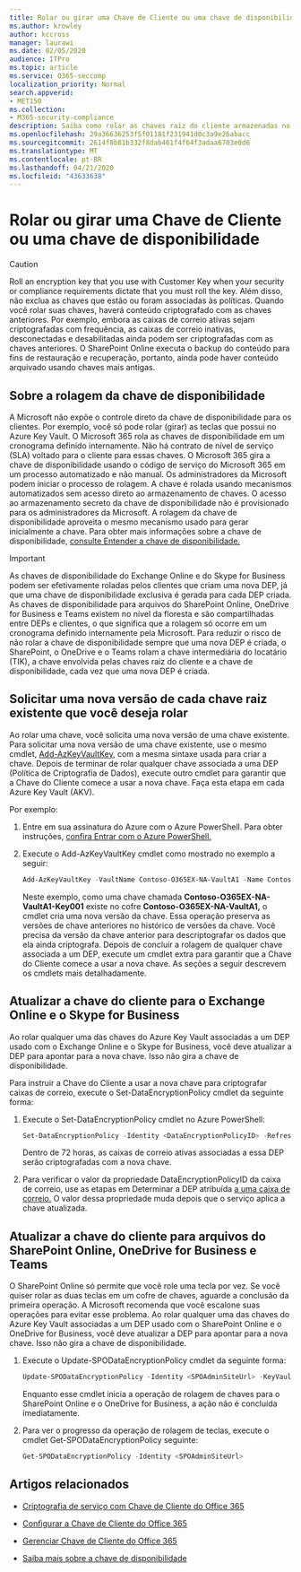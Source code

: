 ```yaml
---
title: Rolar ou girar uma Chave de Cliente ou uma chave de disponibilidade
ms.author: krowley
author: kccross
manager: laurawi
ms.date: 02/05/2020
audience: ITPro
ms.topic: article
ms.service: O365-seccomp
localization_priority: Normal
search.appverid:
- MET150
ms.collection:
- M365-security-compliance
description: Saiba como rolar as chaves raiz do cliente armazenadas no Azure Key Vault que são usadas com a Chave do Cliente. Os serviços incluem o Exchange Online, o Skype for Business, o SharePoint Online, o OneDrive for Business e os arquivos do Teams.
ms.openlocfilehash: 29a36636253f5f01181f231941d0c3a9e26abacc
ms.sourcegitcommit: 2614f8b81b332f8dab461f4f64f3adaa6703e0d6
ms.translationtype: MT
ms.contentlocale: pt-BR
ms.lasthandoff: 04/21/2020
ms.locfileid: "43633638"
---
```

# <a name="roll-or-rotate-a-customer-key-or-an-availability-key"></a>Rolar ou girar uma Chave de Cliente ou uma chave de disponibilidade

> [!CAUTION]
> Roll an encryption key that you use with Customer Key when your security or compliance requirements dictate that you must roll the key. Além disso, não exclua as chaves que estão ou foram associadas às políticas. Quando você rolar suas chaves, haverá conteúdo criptografado com as chaves anteriores. Por exemplo, embora as caixas de correio ativas sejam criptografadas com frequência, as caixas de correio inativas, desconectadas e desabilitadas ainda podem ser criptografadas com as chaves anteriores. O SharePoint Online executa o backup do conteúdo para fins de restauração e recuperação, portanto, ainda pode haver conteúdo arquivado usando chaves mais antigas.

## <a name="about-rolling-the-availability-key"></a>Sobre a rolagem da chave de disponibilidade

A Microsoft não expõe o controle direto da chave de disponibilidade para os clientes. Por exemplo, você só pode rolar (girar) as teclas que possui no Azure Key Vault. O Microsoft 365 rola as chaves de disponibilidade em um cronograma definido internamente. Não há contrato de nível de serviço (SLA) voltado para o cliente para essas chaves. O Microsoft 365 gira a chave de disponibilidade usando o código de serviço do Microsoft 365 em um processo automatizado e não manual. Os administradores da Microsoft podem iniciar o processo de rolagem. A chave é rolada usando mecanismos automatizados sem acesso direto ao armazenamento de chaves. O acesso ao armazenamento secreto da chave de disponibilidade não é provisionado para os administradores da Microsoft. A rolagem da chave de disponibilidade aproveita o mesmo mecanismo usado para gerar inicialmente a chave. Para obter mais informações sobre a chave de disponibilidade, [consulte Entender a chave de disponibilidade.](customer-key-availability-key-understand.md)

> [!IMPORTANT]
> As chaves de disponibilidade do Exchange Online e do Skype for Business podem ser efetivamente roladas pelos clientes que criam uma nova DEP, já que uma chave de disponibilidade exclusiva é gerada para cada DEP criada. As chaves de disponibilidade para arquivos do SharePoint Online, OneDrive for Business e Teams existem no nível da floresta e são compartilhadas entre DEPs e clientes, o que significa que a rolagem só ocorre em um cronograma definido internamente pela Microsoft. Para reduzir o risco de não rolar a chave de disponibilidade sempre que uma nova DEP é criada, o SharePoint, o OneDrive e o Teams rolam a chave intermediária do locatário (TIK), a chave envolvida pelas chaves raiz do cliente e a chave de disponibilidade, cada vez que uma nova DEP é criada.

## <a name="request-a-new-version-of-each-existing-root-key-you-want-to-roll"></a>Solicitar uma nova versão de cada chave raiz existente que você deseja rolar

Ao rolar uma chave, você solicita uma nova versão de uma chave existente. Para solicitar uma nova versão de uma chave existente, use o mesmo cmdlet, [Add-AzKeyVaultKey](https://docs.microsoft.com/powershell/module/az.keyvault/add-azkeyvaultkey), com a mesma sintaxe usada para criar a chave. Depois de terminar de rolar qualquer chave associada a uma DEP (Política de Criptografia de Dados), execute outro cmdlet para garantir que a Chave do Cliente comece a usar a nova chave. Faça esta etapa em cada Azure Key Vault (AKV).

Por exemplo:

1. Entre em sua assinatura do Azure com o Azure PowerShell. Para obter instruções, [confira Entrar com o Azure PowerShell.](https://docs.microsoft.com/powershell/azure/authenticate-azureps)

2. Execute o Add-AzKeyVaultKey cmdlet como mostrado no exemplo a seguir:

   ```powershell
   Add-AzKeyVaultKey -VaultName Contoso-O365EX-NA-VaultA1 -Name Contoso-O365EX-NA-VaultA1-Key001 -Destination HSM -KeyOps @('wrapKey','unwrapKey') -NotBefore (Get-Date -Date "12/27/2016 12:01 AM")
   ```

   Neste exemplo, como uma chave chamada **Contoso-O365EX-NA-VaultA1-Key001** existe no cofre **Contoso-O365EX-NA-VaultA1,** o cmdlet cria uma nova versão da chave. Essa operação preserva as versões de chave anteriores no histórico de versões da chave. Você precisa da versão da chave anterior para descriptografar os dados que ela ainda criptografa. Depois de concluir a rolagem de qualquer chave associada a um DEP, execute um cmdlet extra para garantir que a Chave do Cliente comece a usar a nova chave. As seções a seguir descrevem os cmdlets mais detalhadamente.
  
## <a name="update-the-customer-key-for-exchange-online-and-skype-for-business"></a>Atualizar a chave do cliente para o Exchange Online e o Skype for Business

Ao rolar qualquer uma das chaves do Azure Key Vault associadas a um DEP usado com o Exchange Online e o Skype for Business, você deve atualizar a DEP para apontar para a nova chave. Isso não gira a chave de disponibilidade.

Para instruir a Chave do Cliente a usar a nova chave para criptografar caixas de correio, execute o Set-DataEncryptionPolicy cmdlet da seguinte forma:

1. Execute o Set-DataEncryptionPolicy cmdlet no Azure PowerShell:
  
   ```powershell
   Set-DataEncryptionPolicy -Identity <DataEncryptionPolicyID> -Refresh
   ```

   Dentro de 72 horas, as caixas de correio ativas associadas a essa DEP serão criptografadas com a nova chave.

2. Para verificar o valor da propriedade DataEncryptionPolicyID da caixa de correio, use as etapas em Determinar a DEP atribuída [a uma caixa de correio.](customer-key-manage.md#determine-the-dep-assigned-to-a-mailbox) O valor dessa propriedade muda depois que o serviço aplica a chave atualizada.
  
## <a name="update-the-customer-key-for-sharepointonlineonedriveforbusinessandteamsfiles"></a>Atualizar a chave do cliente para arquivos do SharePoint Online, OneDrive for Business e Teams

O SharePoint Online só permite que você role uma tecla por vez. Se você quiser rolar as duas teclas em um cofre de chaves, aguarde a conclusão da primeira operação. A Microsoft recomenda que você escalone suas operações para evitar esse problema. Ao rolar qualquer uma das chaves do Azure Key Vault associadas a um DEP usado com o SharePoint Online e o OneDrive for Business, você deve atualizar a DEP para apontar para a nova chave. Isso não gira a chave de disponibilidade.

1. Execute o Update-SPODataEncryptionPolicy cmdlet da seguinte forma:
  
   ```powershell
   Update-SPODataEncryptionPolicy -Identity <SPOAdminSiteUrl> -KeyVaultName <ReplacementKeyVaultName> -KeyName <ReplacementKeyName> -KeyVersion <ReplacementKeyVersion> -KeyType <Primary | Secondary>
   ```

   Enquanto esse cmdlet inicia a operação de rolagem de chaves para o SharePoint Online e o OneDrive for Business, a ação não é concluída imediatamente.

2. Para ver o progresso da operação de rolagem de teclas, execute o cmdlet Get-SPODataEncryptionPolicy seguinte:

   ```powershell
   Get-SPODataEncryptionPolicy -Identity <SPOAdminSiteUrl>
   ```

## <a name="related-articles"></a>Artigos relacionados

- [Criptografia de serviço com Chave de Cliente do Office 365](customer-key-overview.md)

- [Configurar a Chave de Cliente do Office 365](customer-key-set-up.md)

- [Gerenciar Chave de Cliente do Office 365](customer-key-manage.md)

- [Saiba mais sobre a chave de disponibilidade](customer-key-availability-key-understand.md)
